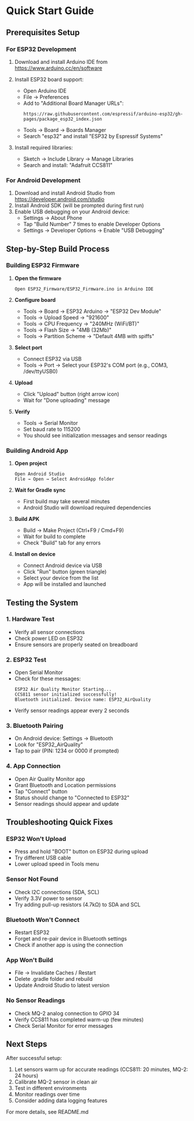 # Quick Start Guide

## Prerequisites Setup

### For ESP32 Development
1. Download and install Arduino IDE from https://www.arduino.cc/en/software
2. Install ESP32 board support:
   - Open Arduino IDE
   - File → Preferences
   - Add to "Additional Board Manager URLs":
     ```
     https://raw.githubusercontent.com/espressif/arduino-esp32/gh-pages/package_esp32_index.json
     ```
   - Tools → Board → Boards Manager
   - Search "esp32" and install "ESP32 by Espressif Systems"

3. Install required libraries:
   - Sketch → Include Library → Manage Libraries
   - Search and install: "Adafruit CCS811"

### For Android Development
1. Download and install Android Studio from https://developer.android.com/studio
2. Install Android SDK (will be prompted during first run)
3. Enable USB debugging on your Android device:
   - Settings → About Phone
   - Tap "Build Number" 7 times to enable Developer Options
   - Settings → Developer Options → Enable "USB Debugging"

## Step-by-Step Build Process

### Building ESP32 Firmware

1. **Open the firmware**
   ```
   Open ESP32_Firmware/ESP32_Firmware.ino in Arduino IDE
   ```

2. **Configure board**
   - Tools → Board → ESP32 Arduino → "ESP32 Dev Module"
   - Tools → Upload Speed → "921600"
   - Tools → CPU Frequency → "240MHz (WiFi/BT)"
   - Tools → Flash Size → "4MB (32Mb)"
   - Tools → Partition Scheme → "Default 4MB with spiffs"

3. **Select port**
   - Connect ESP32 via USB
   - Tools → Port → Select your ESP32's COM port (e.g., COM3, /dev/ttyUSB0)

4. **Upload**
   - Click "Upload" button (right arrow icon)
   - Wait for "Done uploading" message

5. **Verify**
   - Tools → Serial Monitor
   - Set baud rate to 115200
   - You should see initialization messages and sensor readings

### Building Android App

1. **Open project**
   ```
   Open Android Studio
   File → Open → Select AndroidApp folder
   ```

2. **Wait for Gradle sync**
   - First build may take several minutes
   - Android Studio will download required dependencies

3. **Build APK**
   - Build → Make Project (Ctrl+F9 / Cmd+F9)
   - Wait for build to complete
   - Check "Build" tab for any errors

4. **Install on device**
   - Connect Android device via USB
   - Click "Run" button (green triangle)
   - Select your device from the list
   - App will be installed and launched

## Testing the System

### 1. Hardware Test
- Verify all sensor connections
- Check power LED on ESP32
- Ensure sensors are properly seated on breadboard

### 2. ESP32 Test
- Open Serial Monitor
- Check for these messages:
  ```
  ESP32 Air Quality Monitor Starting...
  CCS811 sensor initialized successfully!
  Bluetooth initialized. Device name: ESP32_AirQuality
  ```
- Verify sensor readings appear every 2 seconds

### 3. Bluetooth Pairing
- On Android device: Settings → Bluetooth
- Look for "ESP32_AirQuality"
- Tap to pair (PIN: 1234 or 0000 if prompted)

### 4. App Connection
- Open Air Quality Monitor app
- Grant Bluetooth and Location permissions
- Tap "Connect" button
- Status should change to "Connected to ESP32"
- Sensor readings should appear and update

## Troubleshooting Quick Fixes

### ESP32 Won't Upload
- Press and hold "BOOT" button on ESP32 during upload
- Try different USB cable
- Lower upload speed in Tools menu

### Sensor Not Found
- Check I2C connections (SDA, SCL)
- Verify 3.3V power to sensor
- Try adding pull-up resistors (4.7kΩ) to SDA and SCL

### Bluetooth Won't Connect
- Restart ESP32
- Forget and re-pair device in Bluetooth settings
- Check if another app is using the connection

### App Won't Build
- File → Invalidate Caches / Restart
- Delete .gradle folder and rebuild
- Update Android Studio to latest version

### No Sensor Readings
- Check MQ-2 analog connection to GPIO 34
- Verify CCS811 has completed warm-up (few minutes)
- Check Serial Monitor for error messages

## Next Steps

After successful setup:
1. Let sensors warm up for accurate readings (CCS811: 20 minutes, MQ-2: 24 hours)
2. Calibrate MQ-2 sensor in clean air
3. Test in different environments
4. Monitor readings over time
5. Consider adding data logging features

For more details, see README.md
